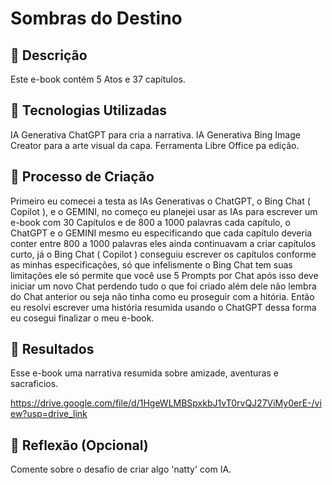 # Sombras do Destino

## 📒 Descrição
Este e-book contém 5 Atos e 37 capítulos.

## 🤖 Tecnologias Utilizadas
IA Generativa ChatGPT para cria a narrativa.
IA Generativa Bing Image Creator para a arte visual da capa.
Ferramenta Libre Office pa edição.

## 🧐 Processo de Criação
Primeiro eu comecei a testa as IAs Generativas o ChatGPT, o Bing Chat ( Copilot ), e o GEMINI, no começo eu planejei usar as IAs para escrever um e-book com 30 Capítulos e de 800 a 1000 palavras cada capítulo, o ChatGPT e o GEMINI mesmo eu especificando que cada capítulo deveria conter entre 800 a 1000 palavras eles ainda continuavam a criar capítulos curto, já o Bing Chat ( Copilot ) conseguiu escrever os capítulos conforme as minhas especificações, só que infelismente o Bing Chat tem suas limitações ele só permite que você use 5 Prompts por Chat após isso deve iniciar um novo Chat perdendo tudo o que foi criado além dele não lembra do Chat anterior ou seja não tinha como eu proseguir com a hitória. Então eu resolvi escrever uma história resumida usando o ChatGPT dessa forma eu cosegui finalizar o meu e-book. 

## 🚀 Resultados
Esse e-book uma narrativa resumida sobre amizade, aventuras e sacraficios.

https://drive.google.com/file/d/1HgeWLMBSpxkbJ1vT0rvQJ27ViMy0erE-/view?usp=drive_link

## 💭 Reflexão (Opcional)
Comente sobre o desafio de criar algo 'natty' com IA.
